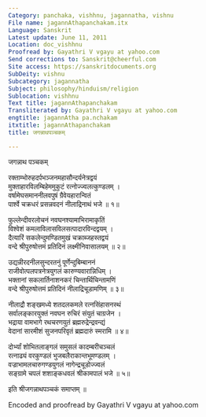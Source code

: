 ```yaml
---
Category: panchaka, vishhnu, jagannatha, vishnu
File name: jagannAthapanchakam.itx
Language: Sanskrit
Latest update: June 11, 2011
Location: doc_vishhnu
Proofread by: Gayathri V vgayu at yahoo.com
Send corrections to: Sanskrit@cheerful.com
Site access: https://sanskritdocuments.org
SubDeity: vishnu
Subcategory: jagannatha
Subject: philosophy/hinduism/religion
Sublocation: vishhnu
Text title: jagannAthapanchakam
Transliterated by: Gayathri V vgayu at yahoo.com
engtitle: jagannAtha pa.nchakam
itxtitle: jagannAthapanchakam
title: जगन्नाथपञ्चकम्

---
```

  
 जगन्नाथ पञ्चकम्   
  
रक्ताम्भोरुहदर्पभञ्जनमहासौन्दर्यनेत्रद्वयं  
मुक्ताहारविलम्बिहेममुकुटं रत्नोज्ज्वलत्कुण्डलम् ।  
वर्षामेघसमाननीलवपुषं ग्रैवेयहारान्वितं  
पार्श्वे चक्रधरं प्रसन्नवदनं नीलाद्रिनाथं भजे ॥ १॥  
  
फुल्लेन्दीवरलोचनं नवघनश्यामाभिरामाकृतिं  
विश्वेशं कमलाविलासविलसत्पादारविन्दद्वयम् ।  
दैत्यारिं सकलेन्दुमण्डितमुखं चक्राब्जहस्तद्वयं  
वन्दे श्रीपुरुषोत्तमं प्रतिदिनं लक्ष्मीनिवासालयम् ॥ २॥  
  
उद्यन्नीरदनीलसुन्दरतनुं पूर्णेन्दुबिम्बाननं  
राजीवोत्पलपत्रनेत्रयुगलं कारुण्यवारान्निधिम् ।  
भक्तानां सकलार्तिनाशनकरं चिन्तार्थिचिन्तामणिं  
वन्दे श्रीपुरुषोत्तमं प्रतिदिनं नीलाद्रिचूडामणिम् ॥ ३॥  
  
नीलाद्रौ शङ्खमध्ये शतदलकमले रत्नसिंहासनस्थं  
सर्वालङ्कारयुक्तं नवघन रुचिरं संयुतं चाग्रजेन ।  
भद्राया वामभागे रथचरणयुतं ब्रह्मरुद्रेन्द्रवन्द्यं  
वेदानां सारमीशं सुजनपरिवृतं ब्रह्मदारुं स्मरामि ॥ ४॥  
  
दोर्भ्यां शोभितलाङ्गलं समुसलं कादम्बरीचञ्चलं  
रत्नाढ्यं वरकुण्डलं भुजबलैराकान्तभूमण्डलम् ।  
वज्राभामलचारुगण्डयुगलं नागेन्द्रचूडोज्ज्वलं  
सङ्ग्रामे चपलं शशाङ्कधवलं श्रीकामपालं भजे ॥ ५॥  
  
इति श्रीजगन्नाथपञ्चकं समाप्तम् ॥  
  
  
Encoded and proofread by Gayathri V vgayu at yahoo.com  
  

